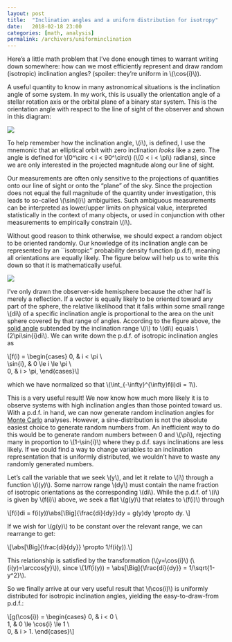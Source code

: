 ```yaml
---
layout: post
title:  "Inclination angles and a uniform distribution for isotropy"
date:   2018-02-18 23:00
categories: [math, analysis]
permalink: /archivers/uniforminclination
---
```


Here’s a little math problem that I’ve done enough times to warrant writing down somewhere: how can we most efficiently represent and draw random (isotropic) inclination angles? (spoiler: they’re uniform in \\(\cos{i}\\)).

A useful quantity to know in many astronomical situations is the inclination angle of some system.  In my work, this is usually the orientation angle of a stellar rotation axis or the orbital plane of a binary star system. This is the orientation angle with respect to the line of sight of the observer and shown in this diagram:

<img src="http://keatonb.github.io/img/inclination.png" />

To help remember how the inclination angle, \\(i\\), is defined, I use the mnemonic that an elliptical orbit with zero inclination <i>looks</i> like a zero.  The angle is defined for \\(0^\circ < i < 90^\circ\\) (\\(0 < i < \pi\\) radians), since we are only interested in the projected magnitude along our line of sight.

Our measurements are often only sensitive to the projections of quantities onto our line of sight or onto the “plane” of the sky.  Since the projection does not equal the full magnitude of the quantity under investigation, this leads to so-called \\(\sin{i}\\) ambiguities.  Such ambiguous measurements can be interpreted as lower/upper limits on physical value, interpreted statistically in the context of many objects, or used in conjunction with other measurements to empirically constrain \\(i\\).

Without good reason to think otherwise, we should expect a random object to be oriented randomly.  Our knowledge of its inclination angle can be represented by an ``isotropic’’ probability density function (p.d.f), meaning all orientations are equally likely.  The figure below will help us to write this down so that it is mathematically useful.

<img src="http://keatonb.github.io/img/inclinationsolidangle.png" />

I’ve only drawn the observer-side hemisphere because the other half is merely a reflection.  If a vector is equally likely to be oriented toward any part of the sphere, the relative likelihood that it falls within some small range \\(di\\) of a specific inclination angle is proportional to the area on the unit sphere covered by that range of angles.  According to the figure above, the [solid angle](https://en.wikipedia.org/wiki/Solid_angle) subtended by the inclination range \\(i\\) to \\(di\\) equals \\(2\pi\sin{i}di\\).  We can write down the p.d.f. of isotropic inclination angles as

\\[f(i) =
\begin{cases}
0,  & i < \pi \\\
\sin{i},  & 0 \le i \le \pi \\\
0, & i > \pi,
\end{cases}\\]

which we have normalized so that \\(\int_{-\infty}^{\infty}f(i)di = 1\\).

This is a very useful result! We now know how much more likely it is to observe systems with high inclination angles than those pointed toward us. With a p.d.f. in hand, we can now generate random inclination angles for [Monte Carlo](https://en.wikipedia.org/wiki/Monte_Carlo_method) analyses.  However, a sine-distribution is not the absolute easiest choice to generate random numbers from. An inefficient way to do this would be to generate random numbers between 0 and \\(\pi\\), rejecting many in proportion to \\(1-\sin{i}\\) where they p.d.f. says inclinations are less likely. If we could find a way to change variables to an inclination representation that is uniformly distributed, we wouldn’t have to waste any randomly generated numbers.

Let’s call the variable that we seek \\(y\\), and let it relate to \\(i\\) through a function \\(i(y)\\). Some narrow range \\(dy\\) must contain the name fraction of isotropic orientations as the corresponding \\(di\\).  While the p.d.f. of \\(i\\) is given by \\(f(i)\\) above, we seek a flat \\(g(y)\\) that relates to \\(f(i)\\) through

\\[f(i)di =
f(i(y))\abs[\Big]{\frac{di}{dy}}dy =
g(y)dy \propto dy.
\\]

If we wish for \\(g(y)\\) to be constant over the relevant range, we can rearrange to get:

\\[\abs[\Big]{\frac{di}{dy}} \propto 1/f(i(y)).\\]

This relationship is satisfied by the transformation (\\(y=\cos{i}\\) (\\(i(y)=\arccos{y}\\)), since \\(1/f(i(y)) = \abs[\Big]{\frac{di}{dy}} = 1/\sqrt{1-y^2}\\).

So we finally arrive at our very useful result that \\(\cos(i)\\) is uniformly distributed for isotropic inclination angles, yielding the easy-to-draw-from p.d.f.:

\\[g(\cos{i}) =
\begin{cases}
0,  & i < 0 \\\
1,  & 0 \le \cos{i} \le 1 \\\
0, & i > 1.
\end{cases}\\]

